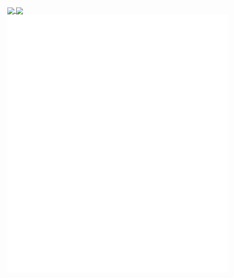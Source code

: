 <a href="https://github.com/talbx">
  <img height=200 align="center" src="https://github-readme-stats.vercel.app/api?username=talbx&custom_title=talbx%20GitHub%20Stats&hide=stars&hide_title=true&show=discussions_started,prs_merged,prs_merged_percentage&show_icons=true" />
</a>
<a href="https://github.com/talbx">
  <img height=200 align="center" src="https://myreadme.vercel.app/api/embed/talbx?panels=toprepositories,commitgraph" />
</a>

<img align="center" src="https://raw.githubusercontent.com/talbx/github-stats/master/generated/languages.svg#gh-dark-mode-only"/>
<img align="center" src="https://raw.githubusercontent.com/talbx/github-stats/master/generated/languages.svg#gh-light-mode-only"/>
